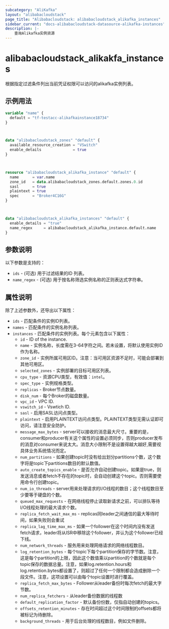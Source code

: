 ```yaml
---
subcategory: "AliKafka"
layout: "alibabacloudstack"
page_title: "Alibabacloudstack: alibabacloudstack_alikafka_instances"
sidebar_current: "docs-alibabacloudstack-datasource-alikafka-instances"
description: |-
    查询Alikafka实例资源
---
```


# alibabacloudstack_alikakfa_instances

根据指定过滤条件列出当前凭证权限可以访问的alikafka实例列表。

## 示例用法

```terraform
variable "name" {
  default = "tf-testacc-alikafkainstance18734"
}



data "alibabacloudstack_zones" "default" {
  available_resource_creation = "VSwitch"
  enable_details              = true
}



resource "alibabacloudstack_alikafka_instance" "default" {
  name      = var.name
  zone_id   = data.alibabacloudstack_zones.default.zones.0.id
  sasl      = true
  plaintext = true
  spec      = "Broker4C16G"
}



data "alibabacloudstack_alikafka_instances" "default" {
  enable_details = "true"
  name_regex     = alibabacloudstack_alikafka_instance.default.name
}
```

## 参数说明

以下参数是支持的：

* `ids` - (可选) 用于过滤结果的ID 列表。
* `name_regex` - (可选) 用于按名称筛选实例名称的正则表达式字符串。

## 属性说明

除了上述参数外，还导出以下属性：

* `ids` - 匹配条件的实例ID列表。
* `names` - 匹配条件的实例名称列表。
* `instances` - 匹配条件的实例列表。每个元素包含以下属性：
  * `id` - ID of the instance.
  * `name` - 实例名称，长度需在3-64字符之间。若未设置，将默认使用实例ID作为名称。
  * `zone_id` - 实例所属可用区ID。注意：当可用区资源不足时，可能会部署到其他可用区。
  * `selected_zones` - 实例部署的目标可用区列表。
  * `cpu_type` - 资源CPU类型，有效值：`intel`。
  * `spec_type` - 实例规格类型。
  * `replicas` - Broker节点数量。
  * `disk_num` - 每个Broker的磁盘数量。
  * `vpc_id` - VPC ID.
  * `vswitch_id` - Vswtich ID.
  * `sasl` - 启用SASL访问点类型。
  * `plaintext` - 启用PLAINTEXT访问点类型。PLAINTEXT类型无需认证即可访问，请注意安全防护。
  * `message_max_bytes` - server可以接收的消息最大尺寸。重要的是，consumer和producer有关这个属性的设置必须同步，否则producer发布的消息对consumer来说太大。消息大小限制不是设置得越大越好,需要视具体业务系统情况而定。
  * `num_partitions` - 如果创建topic时没有给出划分partitions个数，这个数字将是topic下partitions数目的默认数值。
  * `auto_create_topics_enable` - 是否允许自动创建topic。如果是true，则发送消息或者fetch不存在的topic时，会自动创建这个topic。否则需要使用命令行创建topic。
  * `num_io_threads` - server用来处理请求的I/O线程的数目；这个线程数目至少要等于硬盘的个数。
  * `queued_max_requests` - 在网络线程停止读取新请求之前，可以排队等待I/O线程处理的最大请求个数。
  * `replica_fetch_wait_max_ms` - replicas同leader之间通信的最大等待时间，如果失败则会重试
  * `replica_lag_time_max_ms` - 如果一个follower在这个时间内没有发送fetch请求，leader将从ISR中移除这个follower，并认为这个follower已经下线。
  * `num_network_threads` - 服务用来处理网络请求的网络线程数目。
  * `log_retention_bytes` - 每个topic下每个partition保存的字节数。注意，这是每个partition的上限，因此这个数值乘以partition的个数就是每个topic保存的数据总量。注意，如果log.retention.hours和log.retention.bytes都设置了，则超过了任何一个限制都会造成删除一个段文件。注意，这项设置可以由每个topic设置时进行覆盖。
  * `replica_fetch_max_bytes` - Follower从leader备份时每次fetch的最大字节数。
  * `num_replica_fetchers` - 从leader备份数据的线程数 
  * `default_replication_factor` - 默认备份份数，仅指自动创建的topics。
  * `offsets_retention_minutes` - 存在时间超过这个时间限制的offsets都将被标记为待删除。
  * `background_threads` - 用于后台处理的线程数目，例如文件删除。